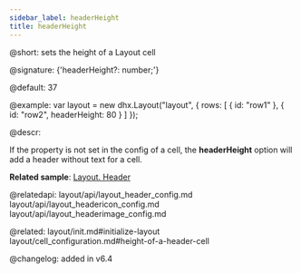 ```yaml
---
sidebar_label: headerHeight
title: headerHeight
---          
```


@short: sets the height of a Layout cell

@signature: {'headerHeight?: number;'}

@default: 37

@example: 
var layout = new dhx.Layout("layout", {
    rows: [
        {
            id: "row1"
        },
        {
            id: "row2",
	        headerHeight: 80
        }
    ]
});



@descr:

If the [](layout/api/cell/layout_cell_header_config.md) property is not set in the config of a cell, the **headerHeight** option will add a header without text for a cell.


**Related sample**: [Layout. Header](https://snippet.dhtmlx.com/bxqnzesl)

@relatedapi: 
layout/api/layout_header_config.md
layout/api/layout_headericon_config.md
layout/api/layout_headerimage_config.md


@related: layout/init.md#initialize-layout
layout/cell_configuration.md#height-of-a-header-cell

@changelog: added in v6.4